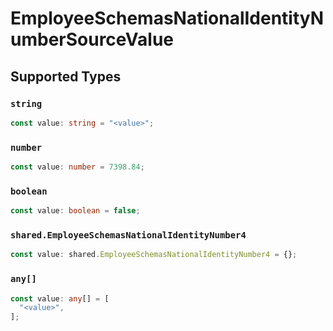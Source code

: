 # EmployeeSchemasNationalIdentityNumberSourceValue


## Supported Types

### `string`

```typescript
const value: string = "<value>";
```

### `number`

```typescript
const value: number = 7398.84;
```

### `boolean`

```typescript
const value: boolean = false;
```

### `shared.EmployeeSchemasNationalIdentityNumber4`

```typescript
const value: shared.EmployeeSchemasNationalIdentityNumber4 = {};
```

### `any[]`

```typescript
const value: any[] = [
  "<value>",
];
```

